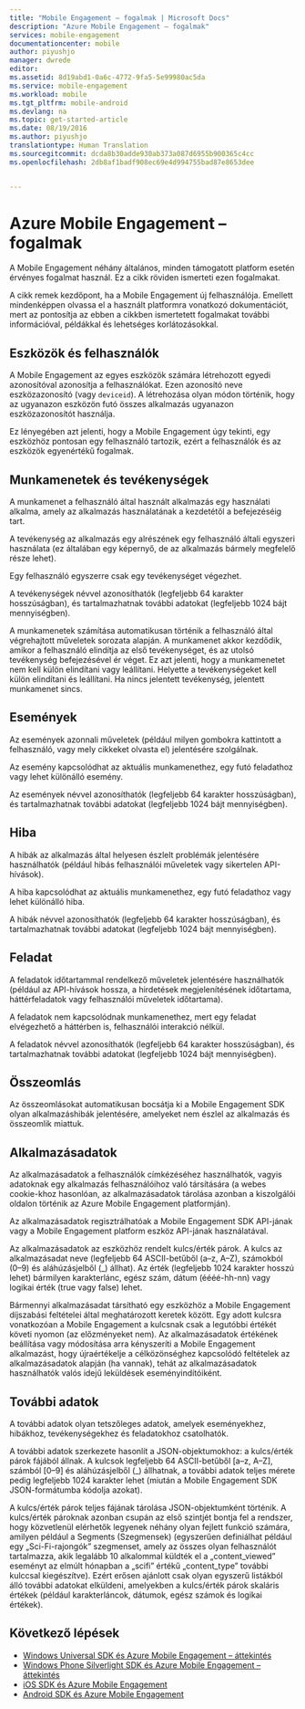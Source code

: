 ```yaml
---
title: "Mobile Engagement – fogalmak | Microsoft Docs"
description: "Azure Mobile Engagement – fogalmak"
services: mobile-engagement
documentationcenter: mobile
author: piyushjo
manager: dwrede
editor: 
ms.assetid: 8d19abd1-0a6c-4772-9fa5-5e99980ac5da
ms.service: mobile-engagement
ms.workload: mobile
ms.tgt_pltfrm: mobile-android
ms.devlang: na
ms.topic: get-started-article
ms.date: 08/19/2016
ms.author: piyushjo
translationtype: Human Translation
ms.sourcegitcommit: dcda8b30adde930ab373a087d6955b900365c4cc
ms.openlocfilehash: 2db8af1badf908ec69e4d994755bad87e8653dee


---
```

# <a name="azure-mobile-engagement-concepts"></a>Azure Mobile Engagement – fogalmak
A Mobile Engagement néhány általános, minden támogatott platform esetén érvényes fogalmat használ. Ez a cikk röviden ismerteti ezen fogalmakat.

A cikk remek kezdőpont, ha a Mobile Engagement új felhasználója. Emellett mindenképpen olvassa el a használt platformra vonatkozó dokumentációt, mert az pontosítja az ebben a cikkben ismertetett fogalmakat további információval, példákkal és lehetséges korlátozásokkal.

## <a name="devices-and-users"></a>Eszközök és felhasználók
A Mobile Engagement az egyes eszközök számára létrehozott egyedi azonosítóval azonosítja a felhasználókat. Ezen azonosító neve eszközazonosító (vagy `deviceid`). A létrehozása olyan módon történik, hogy az ugyanazon eszközön futó összes alkalmazás ugyanazon eszközazonosítót használja.

Ez lényegében azt jelenti, hogy a Mobile Engagement úgy tekinti, egy eszközhöz pontosan egy felhasználó tartozik, ezért a felhasználók és az eszközök egyenértékű fogalmak.

## <a name="sessions-and-activities"></a>Munkamenetek és tevékenységek
A munkamenet a felhasználó által használt alkalmazás egy használati alkalma, amely az alkalmazás használatának a kezdetétől a befejezéséig tart.

A tevékenység az alkalmazás egy alrészének egy felhasználó általi egyszeri használata (ez általában egy képernyő, de az alkalmazás bármely megfelelő része lehet).

Egy felhasználó egyszerre csak egy tevékenységet végezhet.

A tevékenységek névvel azonosíthatók (legfeljebb 64 karakter hosszúságban), és tartalmazhatnak további adatokat (legfeljebb 1024 bájt mennyiségben).

A munkamenetek számítása automatikusan történik a felhasználó által végrehajtott műveletek sorozata alapján. A munkamenet akkor kezdődik, amikor a felhasználó elindítja az első tevékenységet, és az utolsó tevékenység befejezésével ér véget. Ez azt jelenti, hogy a munkamenetet nem kell külön elindítani vagy leállítani. Helyette a tevékenységeket kell külön elindítani és leállítani. Ha nincs jelentett tevékenység, jelentett munkamenet sincs.

## <a name="events"></a>Események
Az események azonnali műveletek (például milyen gombokra kattintott a felhasználó, vagy mely cikkeket olvasta el) jelentésére szolgálnak.

Az esemény kapcsolódhat az aktuális munkamenethez, egy futó feladathoz vagy lehet különálló esemény.

Az események névvel azonosíthatók (legfeljebb 64 karakter hosszúságban), és tartalmazhatnak további adatokat (legfeljebb 1024 bájt mennyiségben).

## <a name="error"></a>Hiba
A hibák az alkalmazás által helyesen észlelt problémák jelentésére használhatók (például hibás felhasználói műveletek vagy sikertelen API-hívások).

A hiba kapcsolódhat az aktuális munkamenethez, egy futó feladathoz vagy lehet különálló hiba.

A hibák névvel azonosíthatók (legfeljebb 64 karakter hosszúságban), és tartalmazhatnak további adatokat (legfeljebb 1024 bájt mennyiségben).

## <a name="job"></a>Feladat
A feladatok időtartammal rendelkező műveletek jelentésére használhatók (például az API-hívások hossza, a hirdetések megjelenítésének időtartama, háttérfeladatok vagy felhasználói műveletek időtartama).

A feladatok nem kapcsolódnak munkamenethez, mert egy feladat elvégezhető a háttérben is, felhasználói interakció nélkül.

A feladatok névvel azonosíthatók (legfeljebb 64 karakter hosszúságban), és tartalmazhatnak további adatokat (legfeljebb 1024 bájt mennyiségben).

## <a name="crash"></a>Összeomlás
Az összeomlásokat automatikusan bocsátja ki a Mobile Engagement SDK olyan alkalmazáshibák jelentésére, amelyeket nem észlel az alkalmazás és összeomlik miattuk.

## <a name="application-information"></a>Alkalmazásadatok
Az alkalmazásadatok a felhasználók címkézéséhez használhatók, vagyis adatoknak egy alkalmazás felhasználóihoz való társítására (a webes cookie-khoz hasonlóan, az alkalmazásadatok tárolása azonban a kiszolgálói oldalon történik az Azure Mobile Engagement platformján).

Az alkalmazásadatok regisztrálhatóak a Mobile Engagement SDK API-jának vagy a Mobile Engagement platform eszköz API-jának használatával.

Az alkalmazásadatok az eszközhöz rendelt kulcs/érték párok. A kulcs az alkalmazásadat neve (legfeljebb 64 ASCII-betűből (a–z, A–Z), számokból (0–9) és aláhúzásjelből (_) állhat). Az érték (legfeljebb 1024 karakter hosszú lehet) bármilyen karakterlánc, egész szám, dátum (éééé-hh-nn) vagy logikai érték (true vagy false) lehet.

Bármennyi alkalmazásadat társítható egy eszközhöz a Mobile Engagement díjszabási feltételei által meghatározott keretek között. Egy adott kulcsra vonatkozóan a Mobile Engagement a kulcsnak csak a legutóbbi értékét követi nyomon (az előzményeket nem). Az alkalmazásadatok értékének beállítása vagy módosítása arra kényszeríti a Mobile Engagement alkalmazást, hogy újraértékelje a célközönséghez kapcsolódó feltételek az alkalmazásadatok alapján (ha vannak), tehát az alkalmazásadatok használhatók valós idejű leküldések eseményindítóiként.

## <a name="extra-data"></a>További adatok
A további adatok olyan tetszőleges adatok, amelyek eseményekhez, hibákhoz, tevékenységekhez és feladatokhoz csatolhatók.

A további adatok szerkezete hasonlít a JSON-objektumokhoz: a kulcs/érték párok fájából állnak. A kulcsok legfeljebb 64 ASCII-betűből [a–z, A–Z], számból [0–9] és aláhúzásjelből (_) állhatnak, a további adatok teljes mérete pedig legfeljebb 1024 karakter lehet (miután a Mobile Engagement SDK JSON-formátumba kódolja azokat).

A kulcs/érték párok teljes fájának tárolása JSON-objektumként történik. A kulcs/érték pároknak azonban csupán az első szintjét bontja fel a rendszer, hogy közvetlenül elérhetők legyenek néhány olyan fejlett funkció számára, amilyen például a Segments (Szegmensek) (egyszerűen definiálhat például egy „Sci-Fi-rajongók” szegmenset, amely az összes olyan felhasználót tartalmazza, akik legalább 10 alkalommal küldték el a „content_viewed” eseményt az elmúlt hónapban a „scifi” értékű „content_type” további kulccsal kiegészítve). Ezért erősen ajánlott csak olyan egyszerű listákból álló további adatokat elküldeni, amelyekben a kulcs/érték párok skaláris értékek (például karakterláncok, dátumok, egész számok és logikai értékek).

## <a name="next-steps"></a>Következő lépések
* [Windows Universal SDK és Azure Mobile Engagement – áttekintés](mobile-engagement-windows-store-sdk-overview.md)
* [Windows Phone Silverlight SDK és Azure Mobile Engagement – áttekintés](mobile-engagement-windows-phone-sdk-overview.md)
* [iOS SDK és Azure Mobile Engagement](mobile-engagement-ios-sdk-overview.md)
* [Android SDK és Azure Mobile Engagement](mobile-engagement-android-sdk-overview.md)




<!--HONumber=Dec16_HO1-->


